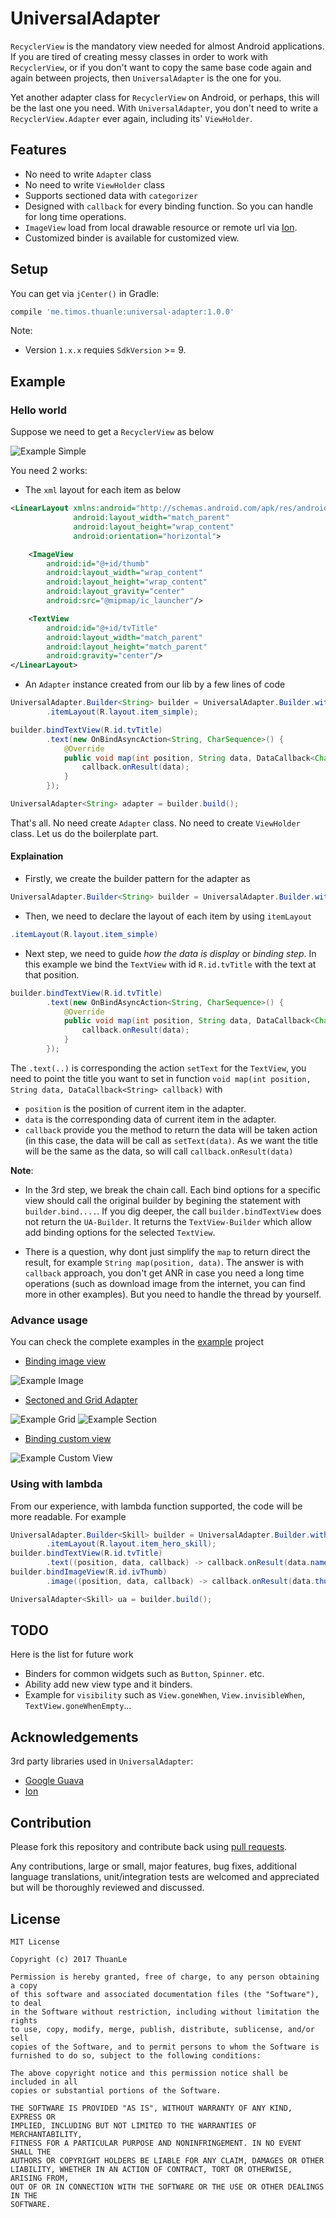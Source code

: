 # UniversalAdapter

`RecyclerView` is the mandatory view needed for almost Android applications. If you are tired of creating messy classes in order to work with `RecyclerView`, or if you don't want to copy the same base code again and again between projects, then `UniversalAdapter` is the one for you.

Yet another adapter class for `RecyclerView` on Android, or perhaps, this will be the last one you need. With `UniversalAdapter`, you don't need to write a `RecyclerView.Adapter` ever again, including its' `ViewHolder`.

## Features

* No need to write `Adapter` class
* No need to write `ViewHolder` class
* Supports sectioned data with `categorizer`
* Designed with `callback` for every binding function. So you can handle for long time operations.
* `ImageView` load from local drawable resource or remote url via [Ion](https://github.com/koush/ion).
* Customized binder is available for customized view.

## Setup

You can get via `jCenter()` in Gradle:

```groovy
compile 'me.timos.thuanle:universal-adapter:1.0.0'
```
Note: 

* Version `1.x.x` requies `SdkVersion` >= 9.

## Example  

### Hello world

Suppose we need to get a `RecyclerView` as below

![Example Simple](doc/screenshot/example-simple.png)

You need 2 works:

* The `xml` layout for each item as below

```xml
<LinearLayout xmlns:android="http://schemas.android.com/apk/res/android"
              android:layout_width="match_parent"
              android:layout_height="wrap_content"
              android:orientation="horizontal">

    <ImageView
        android:id="@+id/thumb"
        android:layout_width="wrap_content"
        android:layout_height="wrap_content"
        android:layout_gravity="center"
        android:src="@mipmap/ic_launcher"/>

    <TextView
        android:id="@+id/tvTitle"
        android:layout_width="match_parent"
        android:layout_height="match_parent"
        android:gravity="center"/>
</LinearLayout>
```

* An `Adapter` instance created from our lib by a few lines of code

```java
UniversalAdapter.Builder<String> builder = UniversalAdapter.Builder.with("A", "B", "C", "D", "E", "F", "G", "H", "I", "J")
        .itemLayout(R.layout.item_simple);

builder.bindTextView(R.id.tvTitle)
        .text(new OnBindAsyncAction<String, CharSequence>() {
            @Override
            public void map(int position, String data, DataCallback<CharSequence> callback) {
                callback.onResult(data);
            }
        });

UniversalAdapter<String> adapter = builder.build();
```

That's all. No need create `Adapter` class. No need to create `ViewHolder` class. Let us do the boilerplate part.

#### Explaination

* Firstly, we create the builder pattern for the adapter as

```java
UniversalAdapter.Builder<String> builder = UniversalAdapter.Builder.with("A", "B", "C", "D", "E", "F", "G", "H", "I", "J")
```

* Then, we need to declare the layout of each item by using `itemLayout`

```java
.itemLayout(R.layout.item_simple)
```

* Next step, we need to guide *how the data is display* or *binding step*. In this example we bind the `TextView` with id `R.id.tvTitle` with the text at that position.

```java
builder.bindTextView(R.id.tvTitle)
        .text(new OnBindAsyncAction<String, CharSequence>() {
            @Override
            public void map(int position, String data, DataCallback<CharSequence> callback) {
                callback.onResult(data);
            }
        });
```
The `.text(..)` is corresponding the action `setText` for the `TextView`, you need to point the title you want to set in function `void map(int position, String data, DataCallback<String> callback)` with

* `position` is the position of current item in the adapter.
* `data` is the corresponding data of current item in the adapter.
* `callback` provide you the method to return the data will be taken action (in this case, the data will be call as `setText(data)`. As we want the title will be the same as the data, so will call `callback.onResult(data)`

**Note**:

* In the 3rd step, we break the chain call. Each bind options for a specific view should call the original builder by begining the  statement with `builder.bind....`.  If you dig deeper, the call `builder.bindTextView` does not return the `UA-Builder`. It returns the `TextView-Builder` which allow add binding options for  the selected `TextView`.

* There is a question, why dont just simplify the `map` to return direct the result, for example `String map(position, data)`. The answer is with `callback` approach, you don't get ANR in case you need a long time operations (such as download image from the internet, you can find more in other examples). But you need to handle the thread by yourself. 

### Advance usage

You can check the complete examples in the [example](https://github.com/ldt116/UniversalAdapter/tree/master/example) project

* [Binding image view](doc/usage-image.md)

![Example Image](doc/screenshot/example-image.png)

* [Sectoned and Grid Adapter](doc/usage-group.md)

![Example Grid](doc/screenshot/example-grid.png) ![Example Section](doc/screenshot/example-group.png)

* [Binding custom view](doc/usage-custom-view.md)

![Example Custom View](doc/screenshot/example-custom.png) 

### Using with lambda

From our experience, with lambda function supported, the code will be more readable. For example

```java
UniversalAdapter.Builder<Skill> builder = UniversalAdapter.Builder.with(hero.skills)
        .itemLayout(R.layout.item_hero_skill);
builder.bindTextView(R.id.tvTitle)
        .text((position, data, callback) -> callback.onResult(data.name));
builder.bindImageView(R.id.ivThumb)
        .image((position, data, callback) -> callback.onResult(data.thumbnail));

UniversalAdapter<Skill> ua = builder.build();
```

## TODO

Here is the list for future work

* Binders for common widgets such as `Button`, `Spinner`. etc.
* Ability add new view type and it binders.
* Example for `visibility` such as `View.goneWhen`, `View.invisibleWhen`, `TextView.goneWhenEmpty`...

Acknowledgements
----------------

3rd party libraries used in `UniversalAdapter`:

* [Google Guava](https://github.com/google/guava)
* [Ion](https://github.com/koush/ion)

Contribution
------------ 

Please fork this repository and contribute back using [pull requests](https://github.com/ldt116/UniversalAdapter/pulls).

Any contributions, large or small, major features, bug fixes, additional language translations, unit/integration tests are welcomed and appreciated but will be thoroughly reviewed and discussed.

License
-------
    
    MIT License
    
    Copyright (c) 2017 ThuanLe
    
    Permission is hereby granted, free of charge, to any person obtaining a copy
    of this software and associated documentation files (the "Software"), to deal
    in the Software without restriction, including without limitation the rights
    to use, copy, modify, merge, publish, distribute, sublicense, and/or sell
    copies of the Software, and to permit persons to whom the Software is
    furnished to do so, subject to the following conditions:
    
    The above copyright notice and this permission notice shall be included in all
    copies or substantial portions of the Software.
    
    THE SOFTWARE IS PROVIDED "AS IS", WITHOUT WARRANTY OF ANY KIND, EXPRESS OR
    IMPLIED, INCLUDING BUT NOT LIMITED TO THE WARRANTIES OF MERCHANTABILITY,
    FITNESS FOR A PARTICULAR PURPOSE AND NONINFRINGEMENT. IN NO EVENT SHALL THE
    AUTHORS OR COPYRIGHT HOLDERS BE LIABLE FOR ANY CLAIM, DAMAGES OR OTHER
    LIABILITY, WHETHER IN AN ACTION OF CONTRACT, TORT OR OTHERWISE, ARISING FROM,
    OUT OF OR IN CONNECTION WITH THE SOFTWARE OR THE USE OR OTHER DEALINGS IN THE
    SOFTWARE.
